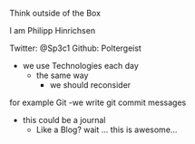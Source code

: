 Think outside of the Box

I am Philipp Hinrichsen

Twitter: @Sp3c1
Github: Poltergeist

- we use Technologies each day
  - the same way
    - we should reconsider

for example Git
  -we write git commit messages
  - this could be a journal
    - Like a Blog? wait ... this is awesome...
